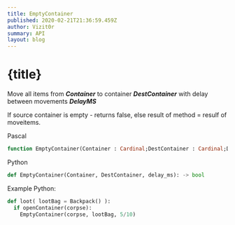 ```yaml
---
title: EmptyContainer
published: 2020-02-21T21:36:59.459Z
author: Vizit0r
summary: API
layout: blog
---
```


# {title}

Move all items from ***Container*** to container ***DestContainer*** with delay between movements ***DelayMS***

If source container is empty - returns false, else result of method = resulf of moveitems.



Pascal

```pascal
function EmptyContainer(Container : Cardinal;DestContainer : Cardinal;DelayMS : Word) : Boolean;
```

Python

```python
def EmptyContainer(Container, DestContainer, delay_ms): -> bool
```

Example Python:

```python
def loot( lootBag = Backpack() ):
  if openContainer(corpse):
    EmptyContainer(corpse, lootBag, 5/10)
```
